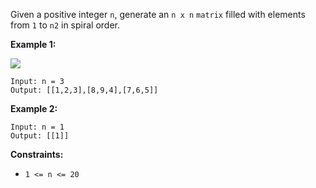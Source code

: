 Given a positive integer `n`, generate an `n x n` `matrix` filled with
elements from `1` to `n2` in spiral order.



**Example 1:**

![](https://assets.leetcode.com/uploads/2020/11/13/spiraln.jpg)

    
    
    Input: n = 3
    Output: [[1,2,3],[8,9,4],[7,6,5]]
    

**Example 2:**

    
    
    Input: n = 1
    Output: [[1]]
    



**Constraints:**

  * `1 <= n <= 20`

